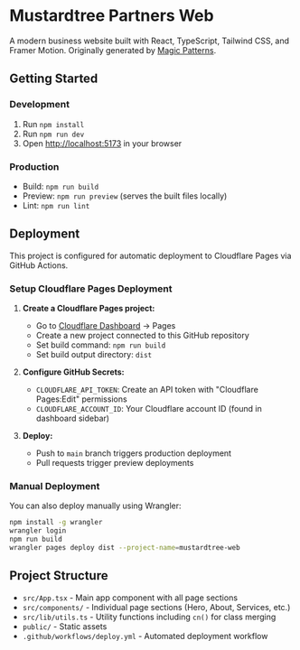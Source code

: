 # Mustardtree Partners Web

A modern business website built with React, TypeScript, Tailwind CSS, and Framer Motion. Originally generated by [Magic Patterns](https://magicpatterns.com).

## Getting Started

### Development

1. Run `npm install`
2. Run `npm run dev`
3. Open [http://localhost:5173](http://localhost:5173) in your browser

### Production

- Build: `npm run build`
- Preview: `npm run preview` (serves the built files locally)
- Lint: `npm run lint`

## Deployment

This project is configured for automatic deployment to Cloudflare Pages via GitHub Actions.

### Setup Cloudflare Pages Deployment

1. **Create a Cloudflare Pages project:**
   - Go to [Cloudflare Dashboard](https://dash.cloudflare.com) → Pages
   - Create a new project connected to this GitHub repository
   - Set build command: `npm run build`
   - Set build output directory: `dist`

2. **Configure GitHub Secrets:**
   - `CLOUDFLARE_API_TOKEN`: Create an API token with "Cloudflare Pages:Edit" permissions
   - `CLOUDFLARE_ACCOUNT_ID`: Your Cloudflare account ID (found in dashboard sidebar)

3. **Deploy:**
   - Push to `main` branch triggers production deployment
   - Pull requests trigger preview deployments

### Manual Deployment

You can also deploy manually using Wrangler:

```bash
npm install -g wrangler
wrangler login
npm run build
wrangler pages deploy dist --project-name=mustardtree-web
```

## Project Structure

- `src/App.tsx` - Main app component with all page sections
- `src/components/` - Individual page sections (Hero, About, Services, etc.)
- `src/lib/utils.ts` - Utility functions including `cn()` for class merging
- `public/` - Static assets
- `.github/workflows/deploy.yml` - Automated deployment workflow
